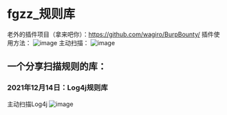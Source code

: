 # fgzz_规则库
老外的插件项目（拿来吧你）：https://github.com/wagiro/BurpBounty/
插件使用方法：
![image](https://user-images.githubusercontent.com/35132751/145958377-cf2daf5c-78ff-4ae8-aad2-6fd24c6ee024.png)
主动扫描：
![image](https://user-images.githubusercontent.com/35132751/145958686-c422d856-6c9e-4b66-81c3-005fbbb17da0.png)
## 一个分享扫描规则的库：
### 2021年12月14日：Log4j规则库
主动扫描Log4j
![image](https://user-images.githubusercontent.com/35132751/145957731-d31fbc36-c31d-406a-a92e-6f703129ec13.png)
